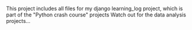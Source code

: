 This project includes all files for my django learning_log project, which is part of the "Python crash course" projects
Watch out for the data analysis projects...